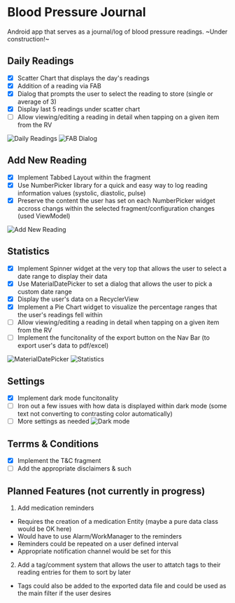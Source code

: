 # Blood Pressure Journal
Android app that serves as a journal/log of blood pressure readings. 
~Under construction!~



## Daily Readings
- [x] Scatter Chart that displays the day's readings
- [x] Addition of a reading via FAB
- [x] Dialog that prompts the user to select the reading to store (single or average of 3)
- [x] Display last 5 readings under scatter chart
- [ ] Allow viewing/editing a reading in detail when tapping on a given item from the RV

![Daily Readings](https://i.ibb.co/TR6RNLm/Screenshot-1631388696.png)
![FAB Dialog](https://i.ibb.co/k09ppzN/Screenshot-1631388701.png)

## Add New Reading
- [x] Implement Tabbed Layout within the fragment 
- [x] Use NumberPicker library for a quick and easy way to log reading information values (systolic, diastolic, pulse)
- [x] Preserve the content the user has set on each NumberPicker widget accross changs within the selected fragment/configuration changes (used ViewModel)

![Add New Reading](https://i.ibb.co/80bTWgh/Screenshot-1631388719.png)

## Statistics
- [x] Implement Spinner widget at the very top that allows the user to select a date range to display their data
- [x] Use MaterialDatePicker to set a dialog that allows the user to pick a custom date range
- [x] Display the user's data on a RecyclerView
- [x] Implement a Pie Chart widget to visualize the percentage ranges that the user's readings fell within  
- [ ] Allow viewing/editing a reading in detail when tapping on a given item from the RV
- [ ] Implement the funcitonality of the export button on the Nav Bar (to export user's data to pdf/excel)

![MaterialDatePicker](https://i.ibb.co/hDqWs4k/Screenshot-1633122219.png)
![Statistics](https://i.ibb.co/gdKnyxW/Screenshot-1633122231.png)

## Settings
- [x] Implement dark mode funcitonality
- [ ] Iron out a few issues with how data is displayed within dark mode (some text not converting to contrasting color automatically)
- [ ] More settings as needed
![Dark mode](https://i.ibb.co/JtRybj2/Screenshot-1633124145.png)

## Terrms & Conditions
- [x] Implement the T&C fragment
- [ ] Add the appropriate disclaimers & such

## Planned Features (not currently in progress)
1. Add medication reminders 
  * Requires the creation of a medication Entity (maybe a pure data class would be OK here)
  * Would have to use Alarm/WorkManager to the reminders
  * Reminders could be repeated on a user defined interval
  * Appropriate notification channel would be set for this
2. Add a tag/comment system that allows the user to attatch tags to their reading entries for them to sort by later
  * Tags could also be added to the exported data file and could be used as the main filter if the user desires
